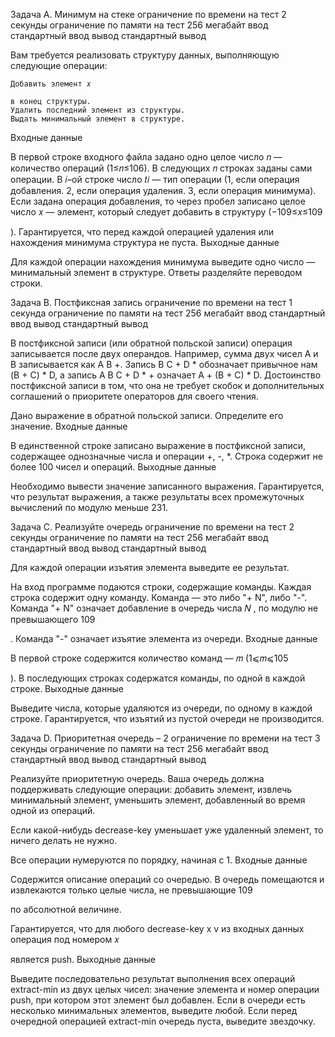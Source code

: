 Задача A. Минимум на стеке
ограничение по времени на тест
2 секунды
ограничение по памяти на тест
256 мегабайт
ввод
стандартный ввод
вывод
стандартный вывод

Вам требуется реализовать структуру данных, выполняющую следующие операции:

    Добавить элемент 𝑥

    в конец структуры.
    Удалить последний элемент из структуры.
    Выдать минимальный элемент в структуре. 

Входные данные

В первой строке входного файла задано одно целое число 𝑛
 — количество операций (1≤𝑛≤106). В следующих 𝑛 строках заданы сами операции. В 𝑖–ой строке число 𝑡𝑖 — тип операции (1, если операция добавления. 2, если операция удаления. 3, если операция минимума). Если задана операция добавления, то через пробел записано целое число 𝑥 — элемент, который следует добавить в структуру (−109≤𝑥≤109

). Гарантируется, что перед каждой операцией удаления или нахождения минимума структура не пуста.
Выходные данные

Для каждой операции нахождения минимума выведите одно число — минимальный элемент в структуре. Ответы разделяйте переводом строки.






Задача B. Постфиксная запись
ограничение по времени на тест
1 секунда
ограничение по памяти на тест
256 мегабайт
ввод
стандартный ввод
вывод
стандартный вывод

В постфиксной записи (или обратной польской записи) операция записывается после двух операндов. Например, сумма двух чисел A и B записывается как A B +. Запись B C + D * обозначает привычное нам (B + C) * D, а запись A B C + D * + означает A + (B + C) * D. Достоинство постфиксной записи в том, что она не требует скобок и дополнительных соглашений о приоритете операторов для своего чтения.

Дано выражение в обратной польской записи. Определите его значение.
Входные данные

В единственной строке записано выражение в постфиксной записи, содержащее однозначные числа и операции +, -, *. Строка содержит не более 100 чисел и операций.
Выходные данные

Необходимо вывести значение записанного выражения. Гарантируется, что результат выражения, а также результаты всех промежуточных вычислений по модулю меньше 231.





Задача C. Реализуйте очередь
ограничение по времени на тест
2 секунды
ограничение по памяти на тест
256 мегабайт
ввод
стандартный ввод
вывод
стандартный вывод

Для каждой операции изъятия элемента выведите ее результат.

На вход программе подаются строки, содержащие команды. Каждая строка содержит одну команду. Команда — это либо "+ N", либо "-". Команда "+ N" означает добавление в очередь числа 𝑁
, по модулю не превышающего 109

. Команда "-" означает изъятие элемента из очереди.
Входные данные

В первой строке содержится количество команд — 𝑚
(1⩽𝑚⩽105

). В последующих строках содержатся команды, по одной в каждой строке.
Выходные данные

Выведите числа, которые удаляются из очереди, по одному в каждой строке. Гарантируется, что изъятий из пустой очереди не производится.






Задача D. Приоритетная очередь – 2
ограничение по времени на тест
3 секунды
ограничение по памяти на тест
256 мегабайт
ввод
стандартный ввод
вывод
стандартный вывод

Реализуйте приоритетную очередь. Ваша очередь должна поддерживать следующие операции: добавить элемент, извлечь минимальный элемент, уменьшить элемент, добавленный во время одной из операций.

Если какой-нибудь decrease-key уменьшает уже удаленный элемент, то ничего делать не нужно.

Все операции нумеруются по порядку, начиная с 1.
Входные данные

Содержится описание операций со очередью. В очередь помещаются и извлекаются только целые числа, не превышающие 109

по абсолютной величине.

Гарантируется, что для любого decrease-key x v из входных данных операция под номером 𝑥

является push.
Выходные данные

Выведите последовательно результат выполнения всех операций extract-min из двух целых чисел: значение элемента и номер операции push, при котором этот элемент был добавлен. Если в очереди есть несколько минимальных элементов, выведите любой. Если перед очередной операцией extract-min очередь пуста, выведите звездочку.
